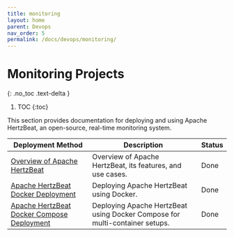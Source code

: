 ```yaml
---
title: monitoring
layout: home
parent: Devops
nav_order: 5
permalink: /docs/devops/monitoring/
---
```


# Monitoring Projects
{: .no_toc .text-delta }

1. TOC
{:toc}

This section provides documentation for deploying and using Apache HertzBeat, an open-source, real-time monitoring system.

| Deployment Method         | Description                                                                     | Status |
|--------------------------|---------------------------------------------------------------------------------|--------|
| [Overview of Apache HertzBeat](/docs/devops/monitoring/Apache-HertzBeat/) | Overview of Apache HertzBeat, its features, and use cases.                       | Done   |
| [Apache HertzBeat Docker Deployment](/docs/devops/monitoring/Apache-HertzBeat-docker/) | Deploying Apache HertzBeat using Docker.                                      | Done   |
| [Apache HertzBeat Docker Compose Deployment](/docs/devops/monitoring/Apache-HertzBeat-docker-compose/) | Deploying Apache HertzBeat using Docker Compose for multi-container setups. | Done   |



